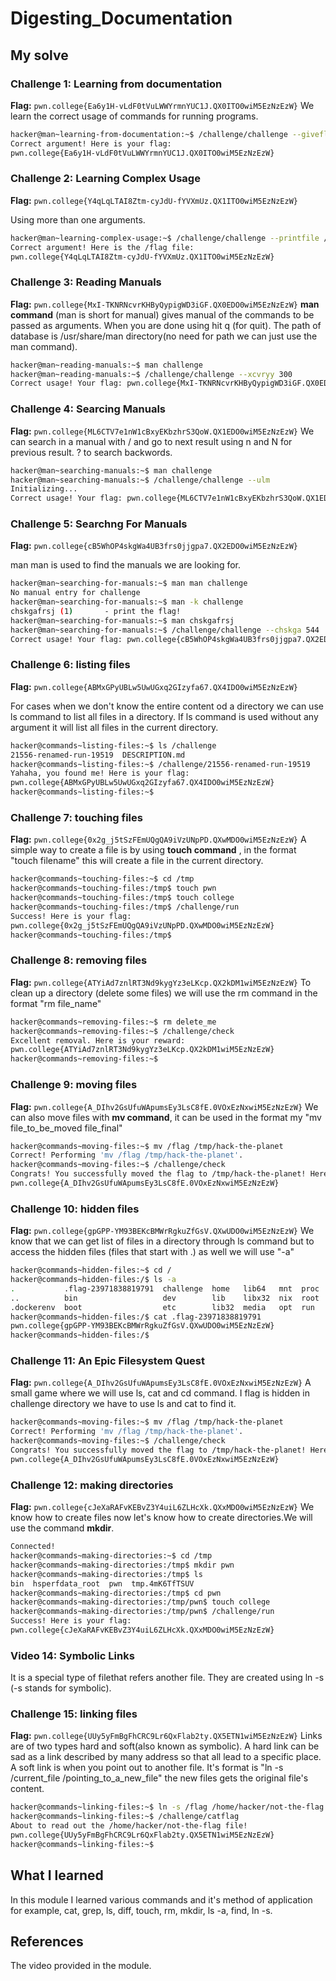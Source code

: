 # Digesting_Documentation
## My solve
### Challenge 1: Learning from documentation
**Flag:** `pwn.college{Ea6y1H-vLdF0tVuLWWYrmnYUC1J.QX0ITO0wiM5EzNzEzW}`
We learn the correct usage of commands for running programs.
```bash
hacker@man~learning-from-documentation:~$ /challenge/challenge --giveflag
Correct argument! Here is your flag:
pwn.college{Ea6y1H-vLdF0tVuLWWYrmnYUC1J.QX0ITO0wiM5EzNzEzW}
```

### Challenge 2: Learning Complex Usage
**Flag:** `pwn.college{Y4qLqLTAI8Ztm-cyJdU-fYVXmUz.QX1ITO0wiM5EzNzEzW}`

Using more than one arguments.
```bash
hacker@man~learning-complex-usage:~$ /challenge/challenge --printfile /flag
Correct argument! Here is the /flag file:
pwn.college{Y4qLqLTAI8Ztm-cyJdU-fYVXmUz.QX1ITO0wiM5EzNzEzW}
```

### Challenge 3: Reading Manuals
**Flag:** `pwn.college{MxI-TKNRNcvrKHByQypigWD3iGF.QX0EDO0wiM5EzNzEzW}`
**man command** (man is short for manual) gives manual of the commands to be passed as arguments. When you are done using hit q (for quit). The path of database is /usr/share/man directory(no need for path we can just use the man command).
```bash
hacker@man~reading-manuals:~$ man challenge
hacker@man~reading-manuals:~$ /challenge/challenge --xcvryy 300
Correct usage! Your flag: pwn.college{MxI-TKNRNcvrKHByQypigWD3iGF.QX0EDO0wiM5EzNzEzW}
```

### Challenge 4: Searcing Manuals
**Flag:** ` pwn.college{ML6CTV7e1nW1cBxyEKbzhrS3QoW.QX1EDO0wiM5EzNzEzW} `
We can search in a manual with / and go to next result using n and N for previous result. ? to search backwords.
```bash
hacker@man~searching-manuals:~$ man challenge
hacker@man~searching-manuals:~$ /challenge/challenge --ulm
Initializing...
Correct usage! Your flag: pwn.college{ML6CTV7e1nW1cBxyEKbzhrS3QoW.QX1EDO0wiM5EzNzEzW}
```

### Challenge 5: Searchng For Manuals
**Flag:** `pwn.college{cB5WhOP4skgWa4UB3frs0jjgpa7.QX2EDO0wiM5EzNzEzW}`

man man is used to find the manuals we are looking for.

```bash
hacker@man~searching-for-manuals:~$ man man challenge
No manual entry for challenge
hacker@man~searching-for-manuals:~$ man -k challenge
chskgafrsj (1)       - print the flag!
hacker@man~searching-for-manuals:~$ man chskgafrsj
hacker@man~searching-for-manuals:~$ /challenge/challenge --chskga 544
Correct usage! Your flag: pwn.college{cB5WhOP4skgWa4UB3frs0jjgpa7.QX2EDO0wiM5EzNzEzW}
```

### Challenge 6: listing files
**Flag:** `pwn.college{ABMxGPyUBLw5UwUGxq2GIzyfa67.QX4IDO0wiM5EzNzEzW}`

For cases when we don't know the entire content od a directory we can use ls command to list all files in a directory.
If ls command is used without any argument it will list all files in the current directory.

```bash
hacker@commands~listing-files:~$ ls /challenge
21556-renamed-run-19519  DESCRIPTION.md
hacker@commands~listing-files:~$ /challenge/21556-renamed-run-19519
Yahaha, you found me! Here is your flag:
pwn.college{ABMxGPyUBLw5UwUGxq2GIzyfa67.QX4IDO0wiM5EzNzEzW}
hacker@commands~listing-files:~$
```

### Challenge 7: touching files
**Flag:** `pwn.college{0x2g_j5tSzFEmUQgQA9iVzUNpPD.QXwMDO0wiM5EzNzEzW}`
A simple way to create a file is by using **touch command** , in the format "touch filename" this will create a file in the current directory.

```bash
hacker@commands~touching-files:~$ cd /tmp
hacker@commands~touching-files:/tmp$ touch pwn
hacker@commands~touching-files:/tmp$ touch college
hacker@commands~touching-files:/tmp$ /challenge/run
Success! Here is your flag:
pwn.college{0x2g_j5tSzFEmUQgQA9iVzUNpPD.QXwMDO0wiM5EzNzEzW}
hacker@commands~touching-files:/tmp$
```

### Challenge 8: removing files
**Flag:** `pwn.college{ATYiAd7znlRT3Nd9kygYz3eLKcp.QX2kDM1wiM5EzNzEzW}`
To clean up a directory (delete some files) we will use the rm command in the format "rm file_name"
```bash
hacker@commands~removing-files:~$ rm delete_me
hacker@commands~removing-files:~$ /challenge/check
Excellent removal. Here is your reward:
pwn.college{ATYiAd7znlRT3Nd9kygYz3eLKcp.QX2kDM1wiM5EzNzEzW}
hacker@commands~removing-files:~$
```

### Challenge 9: moving files
**Flag:** `pwn.college{A_DIhv2GsUfuWApumsEy3LsC8fE.0VOxEzNxwiM5EzNzEzW}`
We can also move files with **mv command**, it can be used in the format my "mv file_to_be_moved file_final"
```bash
hacker@commands~moving-files:~$ mv /flag /tmp/hack-the-planet
Correct! Performing 'mv /flag /tmp/hack-the-planet'.
hacker@commands~moving-files:~$ /challenge/check
Congrats! You successfully moved the flag to /tmp/hack-the-planet! Here it is:
pwn.college{A_DIhv2GsUfuWApumsEy3LsC8fE.0VOxEzNxwiM5EzNzEzW}
```

### Challenge 10: hidden files
**Flag:** `pwn.college{gpGPP-YM93BEKcBMWrRgkuZfGsV.QXwUDO0wiM5EzNzEzW}`
We know that we can get list of files in a directory through ls command but to access the hidden files (files that start with .) as well we will use "-a"  
```bash
hacker@commands~hidden-files:~$ cd /
hacker@commands~hidden-files:/$ ls -a
.           .flag-23971838819791  challenge  home   lib64   mnt  proc  sbin  tmp
..          bin                   dev        lib    libx32  nix  root  srv   usr
.dockerenv  boot                  etc        lib32  media   opt  run   sys   var
hacker@commands~hidden-files:/$ cat .flag-23971838819791
pwn.college{gpGPP-YM93BEKcBMWrRgkuZfGsV.QXwUDO0wiM5EzNzEzW}
hacker@commands~hidden-files:/$
```


### Challenge 11: An Epic Filesystem Quest
**Flag:** `pwn.college{A_DIhv2GsUfuWApumsEy3LsC8fE.0VOxEzNxwiM5EzNzEzW}`
A small game where we will use ls, cat and cd command. I flag is hidden in challenge directory we have to use ls and cat to find it.
```bash
hacker@commands~moving-files:~$ mv /flag /tmp/hack-the-planet
Correct! Performing 'mv /flag /tmp/hack-the-planet'.
hacker@commands~moving-files:~$ /challenge/check
Congrats! You successfully moved the flag to /tmp/hack-the-planet! Here it is:
pwn.college{A_DIhv2GsUfuWApumsEy3LsC8fE.0VOxEzNxwiM5EzNzEzW}
```
### Challenge 12: making directories
**Flag:** `pwn.college{cJeXaRAFvKEBvZ3Y4uiL6ZLHcXk.QXxMDO0wiM5EzNzEzW}`
We know how to create files now let's know how to create directories.We will use the command **mkdir**.
```bash
Connected!
hacker@commands~making-directories:~$ cd /tmp
hacker@commands~making-directories:/tmp$ mkdir pwn
hacker@commands~making-directories:/tmp$ ls
bin  hsperfdata_root  pwn  tmp.4mK6TfTSUV
hacker@commands~making-directories:/tmp$ cd pwn
hacker@commands~making-directories:/tmp/pwn$ touch college
hacker@commands~making-directories:/tmp/pwn$ /challenge/run
Success! Here is your flag:
pwn.college{cJeXaRAFvKEBvZ3Y4uiL6ZLHcXk.QXxMDO0wiM5EzNzEzW}
```

### Video 14: Symbolic Links
It is a special type of filethat refers another file.
They are created using ln -s (-s stands for symbolic). 

### Challenge 15: linking files
**Flag:** `pwn.college{UUy5yFmBgFhCRC9Lr6QxFlab2ty.QX5ETN1wiM5EzNzEzW}`
Links are of two types hard and soft(also known as symbolic). A hard link can be sad as a link described by many address so that all lead to a specific place. A soft link is when you point out to another file. It's format is "ln -s /current_file /pointing_to_a_new_file"  the new files gets the original file's content.

```bash
hacker@commands~linking-files:~$ ln -s /flag /home/hacker/not-the-flag
hacker@commands~linking-files:~$ /challenge/catflag
About to read out the /home/hacker/not-the-flag file!
pwn.college{UUy5yFmBgFhCRC9Lr6QxFlab2ty.QX5ETN1wiM5EzNzEzW}
hacker@commands~linking-files:~$
```
## What I learned
In this module I learned various commands and it's method of application for example, cat, grep, ls, diff, touch, rm, mkdir, ls -a, find, ln -s.

## References 
The video provided in the module.

